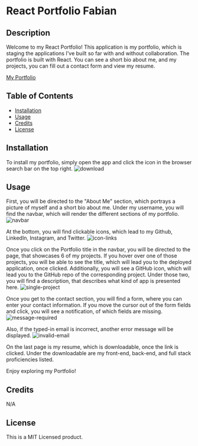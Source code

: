 # React Portfolio Fabian

## Description

Welcome to my React Portfolio!
This application is my portfolio, which is staging the applications I've built so far with and without collaboration.
The portfolio is built with React.
You can see a short bio about me, and my projects, you can fill out a contact form and view my resume.

[My Portfolio](https://pythonfabi.github.io/fabian-react-portfolio/)

## Table of Contents

- [Installation](#installation)
- [Usage](#usage)
- [Credits](#credits)
- [License](#license)

## Installation

To install my portfolio, simply open the app and click the icon in the browser search bar on the top right.
![download](https://github.com/PythonFabi/fabian-react-portfolio/assets/129299589/7adcd4fa-5347-4599-9b6a-5341cbf9638b)

## Usage

First, you will be directed to the "About Me" section, which portrays a picture of myself and a short bio about me.
Under my username, you will find the navbar, which will render the different sections of my portfolio.
![navbar](https://github.com/PythonFabi/fabian-react-portfolio/assets/129299589/01887c69-dbca-4435-aecc-bfda7ba79425)

At the bottom, you will find clickable icons, which lead to my Github, LinkedIn, Instagram, and Twitter.
![icon-links](https://github.com/PythonFabi/fabian-react-portfolio/assets/129299589/c61f7fcd-30f3-4143-8918-4a63e94c13e4)

Once you click on the Portfolio title in the navbar, you will be directed to the page, that showcases 6 of my projects.
If you hover over one of those projects, you will be able to see the title, which will lead you to the deployed application, once clicked.
Additionally, you will see a GitHub icon, which will lead you to the GitHub repo of the corresponding project.
Under those two, you will find a description, that describes what kind of app is presented here.
![single-project](https://github.com/PythonFabi/fabian-react-portfolio/assets/129299589/51b8e2d3-18d3-49ab-aa64-7f0c8fab23fd)

Once you get to the contact section, you will find a form, where you can enter your contact information. 
If you move the cursor out of the form fields and click, you will see a notification, of which fields are missing.
![message-required](https://github.com/PythonFabi/fabian-react-portfolio/assets/129299589/a6ebcb3b-a991-4961-9e58-f3b8101d7c23)

Also, if the typed-in email is incorrect, another error message will be displayed.
![invalid-email](https://github.com/PythonFabi/fabian-react-portfolio/assets/129299589/5eeb4638-2f97-4148-a372-92253567da23)

On the last page is my resume, which is downloadable, once the link is clicked.
Under the downloadable are my front-end, back-end, and full stack proficiencies listed.

Enjoy exploring my Portfolio!

## Credits

N/A

## License

This is a MIT Licensed product.


    